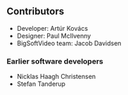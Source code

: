 ## Contributors

- Developer: Artúr Kovács
- Designer: Paul McIlvenny
- BigSoftVideo team: Jacob Davidsen

### Earlier software developers
- Nicklas Haagh Christensen
- Stefan Tanderup

